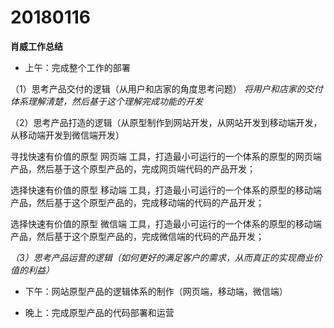 # 20180116

**肖威工作总结**
- 上午：完成整个工作的部署

（1）思考产品交付的逻辑（从用户和店家的角度思考问题）
*将用户和店家的交付体系理解清楚，然后基于这个理解完成功能的开发*

（2）思考产品打造的逻辑（从原型制作到网站开发，从网站开发到移动端开发，从移动端开发到微信端开发）

寻找快速有价值的原型 网页端 工具，打造最小可运行的一个体系的原型的网页端产品，然后基于这个原型产品的，完成网页端代码的产品开发；

选择快速有价值的原型 移动端 工具，打造最小可运行的一个体系的原型的移动端产品，然后基于这个原型产品的，完成移动端的代码的产品开发；

选择快速有价值的原型 微信端 工具，打造最小可运行的一个体系的原型的移动端产品，然后基于这个原型产品的，完成微信端的代码的产品开发；


*（3）思考产品运营的逻辑（如何更好的满足客户的需求，从而真正的实现商业价值的利益）*

- 下午：网站原型产品的逻辑体系的制作（网页端，移动端，微信端）

- 晚上：完成原型产品的代码部署和运营
